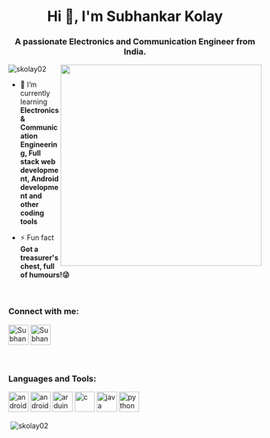 <h1 align="center">Hi 👋, I'm Subhankar Kolay</h1>
<h3 align="center">A passionate Electronics and Communication Engineer from India.</h3>

<img align="right" width="400" src="https://user-images.githubusercontent.com/55389276/140866485-8fb1c876-9a8f-4d6a-98dc-08c4981eaf70.gif">

<p align="left"> <img src="https://komarev.com/ghpvc/?username=skolay02&label=Profile%20views&color=0e75b6&style=flat" alt="skolay02" /> </p>

- 🌱 I’m currently learning **Electronics & Communication Engineering, Full stack web development, Android development and other coding tools**

- ⚡ Fun fact **Got a treasurer's chest, full of humours!😜**

<br>
<h3 align="left">Connect with me:</h3>
<p align="left">

<!-- Linked In -->
<a href="https://www.linkedin.com/in/subhankar-kolay-b2b725282" target="  " rel="noreferrer"> 
<img src="https://pbs.twimg.com/profile_images/1661161645857710081/6WtDIesg_400x400.png" alt="Subhankar Kolay" height="40"/></a> 

<!-- Fb -->
<a href="https://www.facebook.com/profile.php?id=100071196076444&mibextid=ZbWKwL" target="  " rel="noreferrer"> 
<img src="https://upload.wikimedia.org/wikipedia/commons/thumb/0/05/Facebook_Logo_%282019%29.png/600px-Facebook_Logo_%282019%29.png" alt="Subhankar Kolay" height="40"/></a> 
</p>




<br>
<h3 align="left">Languages and Tools:</h3>
<p align="left"> 

<!-- Android Studio -->
<a href="https://developer.android.com" target="  " rel="noreferrer"> 
<img src="https://upload.wikimedia.org/wikipedia/commons/thumb/c/c1/Android_Studio_icon_%282023%29.svg/1200px-Android_Studio_icon_%282023%29.svg.png" alt="android" height="40"/></a> 

<!-- HTML -->
<a href="https://www.w3schools.com/html/" target="  " rel="noreferrer"> 
<img src="https://upload.wikimedia.org/wikipedia/commons/thumb/6/61/HTML5_logo_and_wordmark.svg/768px-HTML5_logo_and_wordmark.svg.png" alt="android" height="40"/></a> 

<!-- Arduino -->
<a href="https://www.arduino.cc/" target="  " rel="noreferrer"> 
<img src="https://cdn.worldvectorlogo.com/logos/arduino-1.svg" alt="arduino" height="40"/></a> 

<!-- C programming -->
<a href="https://www.cprogramming.com/" target="  " rel="noreferrer"> 
<img src="https://upload.wikimedia.org/wikipedia/commons/1/18/C_Programming_Language.svg" alt="c" height="40"/></a> 

<!-- Java -->
<a href="https://www.java.com" target="  " rel="noreferrer"> 
<img src="https://logos-world.net/wp-content/uploads/2022/07/Java-Logo.png" alt="java" height="40"/></a> 

<!-- Python -->
<a href="https://www.python.org" target="  " rel="noreferrer"> 
<img src="https://seeklogo.com/images/P/python-logo-C50EED1930-seeklogo.com.png" alt="python" height="40"/></a> 
</p>

<p>&nbsp;<img align="center" src="https://github-readme-stats.vercel.app/api?username=skolay02&show_icons=true&locale=en" alt="skolay02" /></p>
